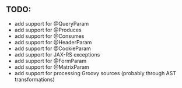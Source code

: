 TODO:
-----

* add support for @QueryParam
* add support for @Produces
* add support for @Consumes
* add support for @HeaderParam
* add support for @CookieParam
* add support for JAX-RS exceptions
* add support for @FormParam
* add support for @MatrixParam
* add support for processing Groovy sources (probably through AST transformations)